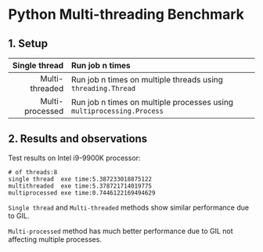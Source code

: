 # Python Multi-threading Benchmark


## 1. Setup

Single thread   | Run job n times
---------------:| :--------------------------------------------------------------------
Multi-threaded  | Run job n times on multiple threads using `threading.Thread`
Multi-processed | Run job n times on multiple processes using `multiprocessing.Process`

## 2. Results and observations

Test results on Intel i9-9900K processor:

```
# of threads:8
single thread  exe time:5.387233018875122
multithreaded  exe time:5.378721714019775
multiprocessed exe time:0.7446122169494629
```

`Single thread` and `Multi-threaded` methods show similar performance due to GIL.

`Multi-processed` method has much better performance due to GIL not affecting multiple processes.
